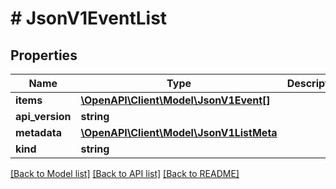 # # JsonV1EventList

## Properties

Name | Type | Description | Notes
------------ | ------------- | ------------- | -------------
**items** | [**\OpenAPI\Client\Model\JsonV1Event[]**](JsonV1Event.md) |  | [optional]
**api_version** | **string** |  | [optional]
**metadata** | [**\OpenAPI\Client\Model\JsonV1ListMeta**](JsonV1ListMeta.md) |  | [optional]
**kind** | **string** |  | [optional]

[[Back to Model list]](../../README.md#models) [[Back to API list]](../../README.md#endpoints) [[Back to README]](../../README.md)
